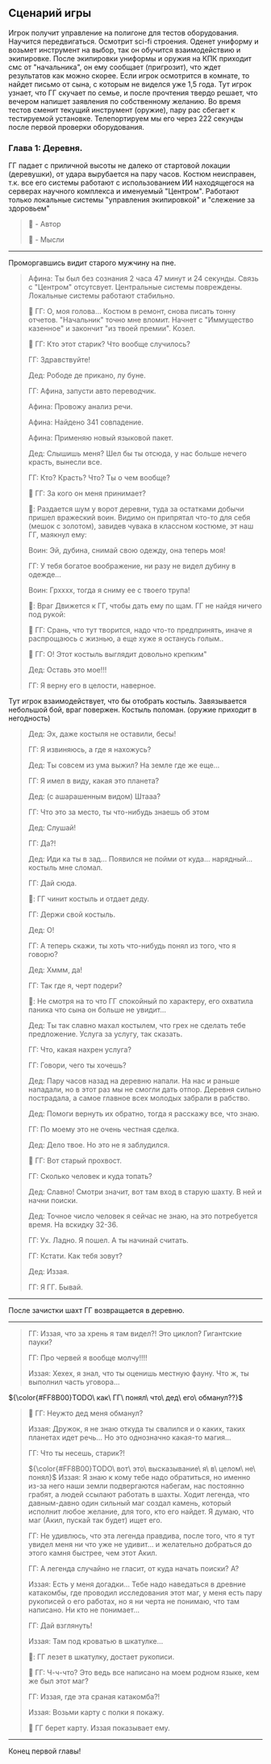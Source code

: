 ## Сценарий игры

Игрок получит управление на полигоне для тестов оборудования. 
Научится передвигаться. Осмотрит sci-fi строения. 
Оденет униформу и возьмет инструмент на выбор, так он обучится взаимодействию и экипировке.
После экипировки униформы и оружия на КПК приходит смс от "начальника", он ему сообщает (пригрозит), что ждет результатов как можно скорее.
Если игрок осмотрится в комнате, то найдет письмо от сына, с которым не виделся уже 1,5 года. Тут игрок узнает, что ГГ скучает по семье, и после прочтения твердо решает, что вечером напишет заявления по собственному желанию.
Во время тестов сменит текущий инструмент (оружие), пару рас сбегает к тестируемой установке. 
Телепортируем мы его через 222 секунды после первой проверки оборудования. 

### Глава 1: Деревня. 

ГГ падает с приличной высоты не далеко от стартовой локации (деревушки), от удара вырубается на пару часов.
Костюм неисправен, т.к. все его системы работают с использованием ИИ находящегося на серверах научного комплекса и именуемый "Центром". 
Работают только локальные системы "управления экипировкой" и "слежение за здоровьем"

> 📝 - Автор
> 
> 💭 - Мысли

----

Проморгавшись видит старого мужчину на пне.

> Афина: Ты был без сознания 2 часа 47 минут и 24 секунды. Связь с "Центром" отсутсвует. Центральные системы повреждены. Локальные системы работают стабильно. 
>
> 💭 ГГ: О, моя голова… Костюм в ремонт, снова писать тонну отчетов. "Начальник" точно мне вломит. Начнет с "Иммущество казенное" и закончит "из твоей премии". Козел.
>
> 💭 ГГ: Кто этот старик? Что вообще случилось?
> 
> ГГ: Здравствуйте!
> 
> Дед: Рободе де прикано, лу буне.
> 
> ГГ: Афина, запусти авто переводчик.
>
> Афина: Провожу анализ речи.
>
> Афина: Найдено 341 совпадение.
> 
> Афина: Применяю новый языковой пакет.
> 
> Дед: Слышишь меня? Шел бы ты отсюда, у нас больше нечего красть, вынесли все.
> 
> ГГ: Кто? Красть? Что? Ты о чем вообще?
> 
> 💭 ГГ: За кого он меня принимает?
> 
> 📝: Раздается шум у ворот деревни, туда за остатками добычи пришел вражеский воин. Видимо он припрятал что-то для себя (мешок с золотом), завидев чувака в классном костюме, эт наш ГГ, маякнул ему:
> 
> Воин: Эй, дубина, снимай свою одежду, она теперь моя!
> 
> ГГ: У тебя богатое воображение, ни разу не видел дубину в одежде…
> 
> Воин: Грхххх, тогда я сниму ее с твоего трупа!
> 
> 📝: Враг Движется к ГГ, чтобы дать ему по щам. ГГ не найдя ничего под рукой:
> 
> 💭 ГГ: Срань, что тут творится, надо что-то предпринять, иначе я распрощаюсь с жизнью, а еще хуже я останусь голым..
> 
> 💭 ГГ: О! Этот костыль выглядит довольно крепким"
> 
> Дед: Оставь это мое!!!
> 
> ГГ: Я верну его в целости, наверное. 

Тут игрок взаимодействует, что бы отобрать костыль.
Завязывается небольшой бой, враг повержен.
Костыль поломан. (оружие приходит в негодность) 

> Дед: Эх, даже костыля не оставили, бесы!
> 
> ГГ: Я извиняюсь, а где я нахожусь?
> 
> Дед: Ты совсем из ума выжил? На земле где же еще…
> 
> ГГ: Я имел в виду, какая это планета?
> 
> Дед: (с ашарашенным видом) Штааа?
> 
> ГГ: Что это за место, ты что-нибудь знаешь об этом
> 
> Дед: Слушай!
> 
> ГГ: Да?!
> 
> Дед: Иди ка ты в зад… Появился не пойми от куда… нарядный… костыль мне сломал.
> 
> ГГ: Дай сюда.
> 
> 📝: ГГ чинит костыль и отдает деду.
> 
> ГГ: Держи свой костыль.
> 
> Дед: О!
> 
> ГГ: А теперь скажи, ты хоть что-нибудь понял из того, что я говорю?
> 
> Дед: Хммм, да!
> 
> ГГ: Так где я, черт подери?
> 
> 📝: Не смотря на то что ГГ спокойный по характеру, его охватила паника что сына он больше не увидит…
> 
> Дед: Ты так славно махал костылем, что грех не сделать тебе предложение. Услуга за услугу, так сказать.
> 
> ГГ: Что, какая нахрен услуга?
> 
> ГГ: Говори, чего ты хочешь?
> 
> Дед: Пару часов назад на деревню напали. На нас и раньше нападали, но в этот раз мы не смогли дать отпор. Деревня сильно пострадала, а самое главное всех молодых забрали в рабство.
> 
> Дед: Помоги вернуть их обратно, тогда я расскажу все, что знаю.
> 
> ГГ: По моему это не очень честная сделка.
>
> Дед: Дело твое. Но это не я заблудился.
>
> 💭 ГГ: Вот старый прохвост.
>
> ГГ: Сколько человек и куда топать?
>
> Дед: Славно! Смотри значит, вот там вход в старую шахту. В ней и начни поиски.
>
> Дед: Точное число человек я сейчас не знаю, на это потребуется время. На вскидку 32-36.
>
> ГГ: Ух. Ладно. Я пошел. А ты начинай считать.
>
> ГГ: Кстати. Как тебя зовут?
>
> Дед: Иззая.
>
> ГГ: Я ГГ. Бывай.

----

После зачистки шахт ГГ возвращается в деревню. 

----

> ГГ: Иззая, что за хрень я там видел?! Это циклоп? Гигантские пауки?
> 
> ГГ: Про червей я вообще молчу!!!!
> 
> Иззая: Хехех, я знал, что ты оценишь местную фауну. Что ж, ты выполнил часть уговора…
>
${\color{#FF8B00}TODO\ как\ ГГ\ понял\ что\ дед\ его\ обманул??}$
> 💭 ГГ: Неужто дед меня обманул?
> 
> Иззая: Дружок, я не знаю откуда ты свалился и о каких, таких планетах идет речь… Но это однозначно какая-то магия…
> 
> ГГ: Что ты несешь, старик?!
>
> ${\color{#FF8B00}TODO\ вот\ это\ высказывание\ я\ в\ целом\ не\ понял}$
> Иззая: Я знаю к кому тебе надо обратиться, но именно из-за него наши земли подвергаются набегам, нас постоянно грабят, а людей ссылают работать в шахты. Ходит легенда, что давным-давно один сильный маг создал камень, который исполнит любое желание, для того, кто его найдет. Я думаю, что маг (Акил, пускай так будет) ищет его.
> 
> ГГ: Не удивлюсь, что эта легенда правдива, после того, что я тут увидел меня ни что уже не удивит… и желательно добраться до этого камня быстрее, чем этот Акил.
> 
> ГГ: А легенда случайно не гласит, от куда начать поиски? А?
> 
> Иззая: Есть у меня догадки… Тебе надо наведаться в древние катакомбы, где проводил исследования этот маг, у меня есть пару рукописей о его работах, но я ни черта не понимаю, что там написано. Ни кто не понимает…
> 
> ГГ: Дай взглянуть!
> 
> Иззая: Там под кроватью в шкатулке…
> 
> 📝: ГГ лезет в шкатулку, достает рукописи.
> 
> 💭 ГГ: Ч-ч-что? Это ведь все написано на моем родном языке, кем же был этот маг?
> 
> ГГ: Иззая, где эта сраная катакомба?!
> 
> Иззая: Возьми карту с полки я покажу.
> 
> 📝 ГГ берет карту. Иззая показывает ему. 

----

Конец первой главы!
